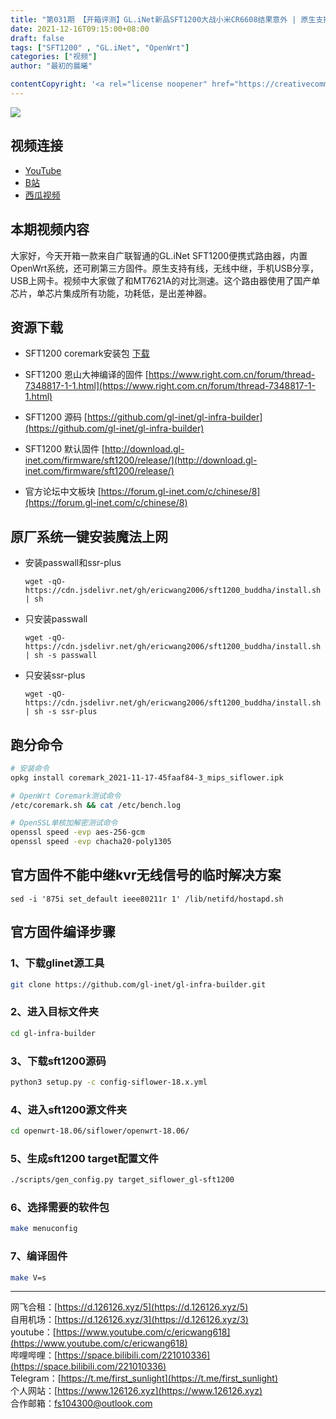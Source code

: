 ```yaml
---
title: "第031期 【开箱评测】GL.iNet新品SFT1200大战小米CR6608结果意外 | 原生支持手机热点分享 USB上网模块 轻量NAS| 小巧便携OpenWrt系统"
date: 2021-12-16T09:15:00+08:00
draft: false
tags: ["SFT1200" , "GL.iNet", "OpenWrt"]
categories: ["视频"]
author: "最初的晨曦"

contentCopyright: '<a rel="license noopener" href="https://creativecommons.org/licenses/by-nc-sa/4.0/deed.zh" target="_blank">本文章采用 CC BY-NC-SA 4.0 许可协议</a>'
---
```


![](../../images/031/0.jpg)
	
## 视频连接
- [YouTube](https://www.youtube.com/watch?v=8y_ey90Tvw0)
- [B站](https://www.bilibili.com/video/BV1vr4y1D7AK/)
- [西瓜视频](https://www.ixigua.com/7042124826068124167)

## 本期视频内容

大家好，今天开箱一款来自广联智通的GL.iNet SFT1200便携式路由器，内置OpenWrt系统，还可刷第三方固件。原生支持有线，无线中继，手机USB分享，USB上网卡。视频中大家做了和MT7621A的对比测速。这个路由器使用了国产单芯片，单芯片集成所有功能，功耗低，是出差神器。

## 资源下载

- SFT1200 coremark安装包
[下载](../../images/031/coremark_2021-11-17-45faaf84-3_mips_siflower.ipk)

- SFT1200 恩山大神编译的固件
[https://www.right.com.cn/forum/thread-7348817-1-1.html](https://www.right.com.cn/forum/thread-7348817-1-1.html)

- SFT1200 源码 [https://github.com/gl-inet/gl-infra-builder](https://github.com/gl-inet/gl-infra-builder)
- SFT1200 默认固件 [http://download.gl-inet.com/firmware/sft1200/release/](http://download.gl-inet.com/firmware/sft1200/release/)
- 官方论坛中文板块 [https://forum.gl-inet.com/c/chinese/8](https://forum.gl-inet.com/c/chinese/8)

## 原厂系统一键安装魔法上网

- 安装passwall和ssr-plus

  `wget -qO- https://cdn.jsdelivr.net/gh/ericwang2006/sft1200_buddha/install.sh | sh`

- 只安装passwall

  `wget -qO- https://cdn.jsdelivr.net/gh/ericwang2006/sft1200_buddha/install.sh | sh -s passwall`

- 只安装ssr-plus

  `wget -qO- https://cdn.jsdelivr.net/gh/ericwang2006/sft1200_buddha/install.sh | sh -s ssr-plus`

## 跑分命令

```bash
# 安装命令
opkg install coremark_2021-11-17-45faaf84-3_mips_siflower.ipk

# OpenWrt Coremark测试命令
/etc/coremark.sh && cat /etc/bench.log

# OpenSSL单核加解密测试命令
openssl speed -evp aes-256-gcm
openssl speed -evp chacha20-poly1305
```

## 官方固件不能中继kvr无线信号的临时解决方案

```
sed -i '875i set_default ieee80211r 1' /lib/netifd/hostapd.sh
```

## 官方固件编译步骤

### 1、下载glinet源工具

```bash
git clone https://github.com/gl-inet/gl-infra-builder.git
```

### 2、进入目标文件夹

```bash
cd gl-infra-builder
```

### 3、下载sft1200源码

```bash
python3 setup.py -c config-siflower-18.x.yml
```

### 4、进入sft1200源文件夹

```bash
cd openwrt-18.06/siflower/openwrt-18.06/
```

### 5、生成sft1200 target配置文件

```bash
./scripts/gen_config.py target_siflower_gl-sft1200
```

### 6、选择需要的软件包

```bash
make menuconfig
```

### 7、编译固件

```bash
make V=s
```


---

网飞合租：[https://d.126126.xyz/5](https://d.126126.xyz/5)  
自用机场：[https://d.126126.xyz/3](https://d.126126.xyz/3)  
youtube：[https://www.youtube.com/c/ericwang618](https://www.youtube.com/c/ericwang618)  
哔哩哔哩：[https://space.bilibili.com/221010336](https://space.bilibili.com/221010336)  
Telegram：[https://t.me/first_sunlight](https://t.me/first_sunlight)  
个人网站：[https://www.126126.xyz](https://www.126126.xyz)  
合作邮箱：fs104300@outlook.com